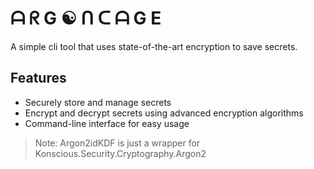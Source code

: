# ᗩ ᖇ G ☯ ᑎ ᑕ ᗩ G E

A simple cli tool that uses state-of-the-art encryption to save secrets.

## Features

- Securely store and manage secrets
- Encrypt and decrypt secrets using advanced encryption algorithms
- Command-line interface for easy usage

>Note: Argon2idKDF is just a wrapper for Konscious.Security.Cryptography.Argon2

